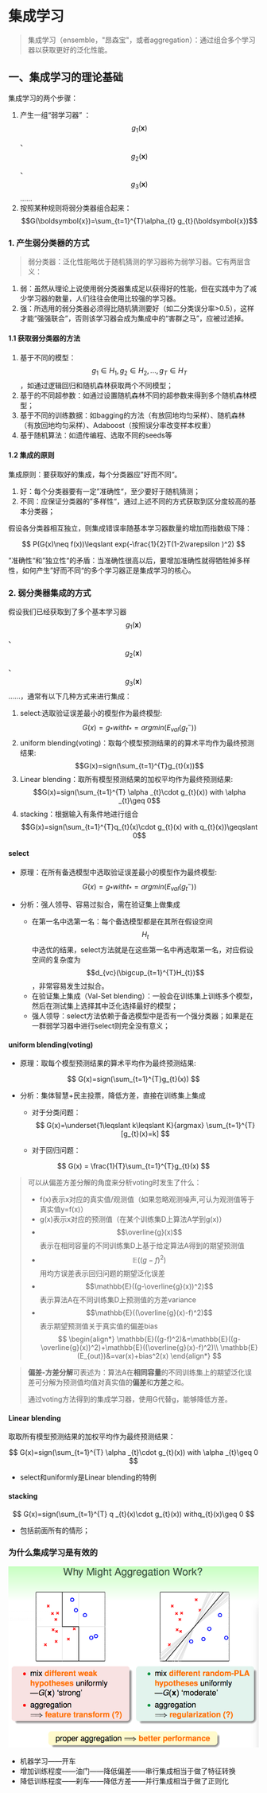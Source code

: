 # 集成学习
> 集成学习（ensemble，"昂森宝"，或者aggregation）：通过组合多个学习器以获取更好的泛化性能。

## 一、集成学习的理论基础
集成学习的两个步骤：
1. 产生一组“弱学习器” ：$$g_{1}(\boldsymbol{x})$$、$$g_{2}(\boldsymbol{x})$$、$$g_{3}(\boldsymbol{x})$$......
2. 按照某种规则将弱分类器组合起来：$$G(\boldsymbol{x})=\sum_{t=1}^{T}\alpha_{t} g_{t}(\boldsymbol{x})$$

### 1. 产生弱分类器的方式
> 弱分类器：泛化性能略优于随机猜测的学习器称为弱学习器。它有两层含义：
1. 弱：虽然从理论上说使用弱分类器集成足以获得好的性能，但在实践中为了减少学习器的数量，人们往往会使用比较强的学习器。
2. 强：所选用的弱分类器必须得比随机猜测要好（如二分类误分率>0.5），这样才能“强强联合”，否则该学习器会成为集成中的“害群之马”，应被过滤掉。

#### 1.1 获取弱分类器的方法
1. 基于不同的模型：$$g_{1}\in H_{1},g_{2}\in H_{2},...,g_{T}\in H_{T}$$，如通过逻辑回归和随机森林获取两个不同模型；
2. 基于的不同超参数：如通过设置随机森林不同的超参数来得到多个随机森林模型；
3. 基于不同的训练数据：如bagging的方法（有放回地均匀采样）、随机森林（有放回地均匀采样）、Adaboost（按照误分率改变样本权重）
4. 基于随机算法：如遗传编程、选取不同的seeds等

#### 1.2 集成的原则
集成原则：要获取好的集成，每个分类器应”好而不同“。

1. 好：每个分类器要有一定”准确性“，至少要好于随机猜测；
2. 不同：应保证分类器的”多样性“，通过上述不同的方式获取到区分度较高的基本分类器；

假设各分类器相互独立，则集成错误率随基本学习器数量的增加而指数级下降：

$$
P(G(x)\neq f(x))\leqslant exp(-\frac{1}{2}T(1-2\varepsilon )^2)
$$

”准确性“和”独立性“的矛盾：当准确性很高以后，要增加准确性就得牺牲掉多样性，如何产生”好而不同“的多个学习器正是集成学习的核心。

### 2. 弱分类器集成的方式
假设我们已经获取到了多个基本学习器$$g_{1}(\boldsymbol{x})$$、$$g_{2}(\boldsymbol{x})$$、$$g_{3}(\boldsymbol{x})$$......，通常有以下几种方式来进行集成：

1. select:选取验证误差最小的模型作为最终模型:$$G(x)=g_{*} with t_{*}=argmin(E_{val}(g^-_{t}))$$
2. uniform blending(voting)：取每个模型预测结果的的算术平均作为最终预测结果:$$G(x)=sign(\sum_{t=1}^{T}g_{t}(x))$$
3. Linear blending：取所有模型预测结果的加权平均作为最终预测结果:$$G(x)=sign(\sum_{t=1}^{T} \alpha _{t}\cdot g_{t}(x)) with \alpha _{t}\geq 0$$
4. stacking：根据输入有条件地进行组合$$G(x)=sign(\sum_{t=1}^{T}q_{t}(x)\cdot g_{t}(x) with q_{t}(x))\geqslant 0$$

#### select
- 原理：在所有备选模型中选取验证误差最小的模型作为最终模型:
$$
G(x)=g_{*} with t_{*}=argmin(E_{val}(g^-_{t}))
$$

- 分析：强人领导、容易过拟合，需在验证集上做集成
    - 在第一名中选第一名：每个备选模型都是在其所在假设空间$$H_t$$中选优的结果，select方法就是在这些第一名中再选取第一名，对应假设空间的复杂度为$$d_{vc}(\bigcup_{t=1}^{T}H_{t})$$，非常容易发生过拟合。
    - 在验证集上集成（Val-Set blending）：一般会在训练集上训练多个模型，然后在测试集上选择其中泛化选择最好的模型；
    - 强人领导：select方法依赖于备选模型中是否有一个强分类器；如果是在一群弱学习器中进行select则完全没有意义；


#### uniform blending(voting)
- 原理：取每个模型预测结果的算术平均作为最终预测结果:

$$
G(x)=sign(\sum_{t=1}^{T}g_{t}(x))
$$

- 分析：集体智慧+民主投票，降低方差，直接在训练集上集成
    - 对于分类问题：
$$
G(x)=\underset{1\leqslant k\leqslant K}{argmax}  \sum_{t=1}^{T}[g_{t}(x)=k]
$$

    - 对于回归问题：

$$
G(x) = \frac{1}{T}\sum_{t=1}^{T}g_{t}(x)
$$

> 可以从偏差方差分解的角度来分析voting时发生了什么：
> - f(x)表示x对应的真实值/观测值（如果忽略观测噪声,可认为观测值等于真实值y=f(x)）
> - g(x)表示x对应的预测值（在某个训练集D上算法A学到g(x)）
> - $$\overline{g}(x)$$表示在相同容量的不同训练集D上基于给定算法A得到的期望预测值
> - $$\mathbb{E}((g-f)^2)$$用均方误差表示回归问题的期望泛化误差
> - $$\mathbb{E}((g-\overline{g}(x))^2)$$表示算法A在不同训练集D上预测值的方差variance
> - $$\mathbb{E}((\overline{g}(x)-f)^2)$$表示期望预测值关于真实值的偏差bias
>$$
\begin{align*}
\mathbb{E}((g-f)^2)&=\mathbb{E}((g-\overline{g}(x))^2)+\mathbb{E}((\overline{g}(x)-f)^2)\\
\mathbb{E}(E_{out})&=var(x)+bias^2(x)
\end{align*}
$$

> **偏差-方差分解**可表述为：算法A在**相同容量**的不同训练集上的期望泛化误差可分解为预测值均值对真实值的**偏差**和**方差**之和。
> 
> 通过voting方法得到的集成学习器，使用G代替g，能够降低方差。

#### Linear blending
取取所有模型预测结果的加权平均作为最终预测结果：

$$
G(x)=sign(\sum_{t=1}^{T} \alpha _{t}\cdot g_{t}(x)) with \alpha _{t}\geq 0
$$

- select和uniformly是Linear blending的特例


#### stacking

$$
G(x)=sign(\sum_{t=1}^{T} q _{t}(x)\cdot g_{t}(x)) withq_{t}(x)\geq 0
$$

- 包括前面所有的情形； 


### 为什么集成学习是有效的
![](/assets/A0B3B758-A959-469E-A5A2-05AD2ECB9704.png)

- 机器学习——开车
- 增加训练程度——油门——降低偏差——串行集成相当于做了特征转换
- 降低训练程度——刹车——降低方差——并行集成相当于做了正则化















